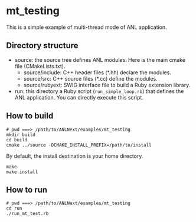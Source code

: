 # mt_testing

This is a simple example of multi-thread mode of ANL application.

## Directory structure

- source: the source tree defines ANL modules. Here is the main cmake file (CMakeLists.txt).
    * source/include: C++ header files (*.hh) declare the modules.
    * source/src: C++ source files (*.cc) define the modules.
    * source/rubyext: SWIG interface file to build a Ruby extension library.
- run: this directory a Ruby script (`run_simple_loop.rb`) that defines the ANL application. You can directly execute this script.

## How to build

    # pwd ===> /path/to/ANLNext/examples/mt_testing
    mkdir build
    cd build
    cmake ../source -DCMAKE_INSTALL_PREFIX=/path/to/install

By default, the install destination is your home directory.

    make
    make install

## How to run

    # pwd ===> /path/to/ANLNext/examples/mt_testing
    cd run
    ./run_mt_test.rb
